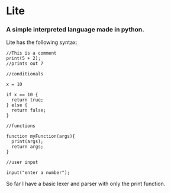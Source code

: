 # Lite
### A simple interpreted language made in python.

Lite has the following syntax:

```
//This is a comment
print(5 + 2);
//prints out 7

//conditionals

x = 10

if x == 10 {
  return true;
} else {
  return false;
}

//functions

function myFunction(args){
  print(args);
  return args;
}

//user input

input("enter a number");
```

So far I have a basic lexer and parser with only the print function.
